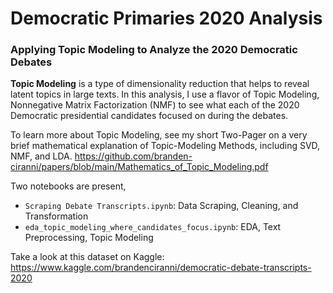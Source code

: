 # Democratic Primaries 2020 Analysis
### Applying Topic Modeling to Analyze the 2020 Democratic Debates

**Topic Modeling** is a type of dimensionality reduction that helps to reveal latent topics in large texts. In this analysis, I use a flavor of Topic Modeling, Nonnegative Matrix Factorization (NMF) to see what each of the 2020 Democratic presidential candidates focused on during the debates.

To learn more about Topic Modeling, see my short Two-Pager on a very brief mathematical explanation of Topic-Modeling Methods, including SVD, NMF, and LDA.
https://github.com/branden-ciranni/papers/blob/main/Mathematics_of_Topic_Modeling.pdf

Two notebooks are present, 
- `Scraping Debate Transcripts.ipynb`: Data Scraping, Cleaning, and Transformation
- `eda_topic_modeling_where_candidates_focus.ipynb`: EDA, Text Preprocessing, Topic Modeling



Take a look at this dataset on Kaggle:
https://www.kaggle.com/brandenciranni/democratic-debate-transcripts-2020

